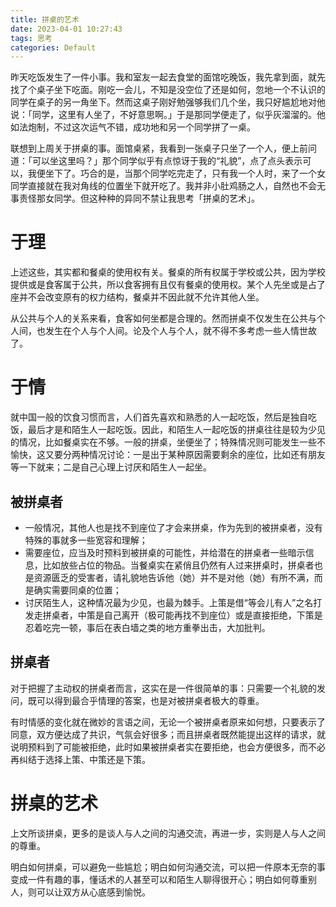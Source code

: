 ```yaml
---
title: 拼桌的艺术
date: 2023-04-01 10:27:43
tags: 思考
categories: Default
---
```

昨天吃饭发生了一件小事。我和室友一起去食堂的面馆吃晚饭，我先拿到面，就先找了个桌子坐下吃面。刚吃一会儿，不知是没空位了还是如何，忽地一个不认识的同学在桌子的另一角坐下。然而这桌子刚好勉强够我们几个坐，我只好尴尬地对他说：「同学，这里有人坐了，不好意思啊。」于是那同学便走了，似乎灰溜溜的。他如法炮制，不过这次运气不错，成功地和另一个同学拼了一桌。<!--more-->

联想到上周关于拼桌的事。面馆桌紧，我看到一张桌子只坐了一个人，便上前问道：「可以坐这里吗？」那个同学似乎有点惊讶于我的“礼貌”，点了点头表示可以，我便坐下了。巧合的是，当那个同学吃完走了，只有我一个人时，来了一个女同学直接就在我对角线的位置坐下就开吃了。我并非小肚鸡肠之人，自然也不会无事责怪那女同学。但这种种的异同不禁让我思考「拼桌的艺术」。

# 于理

上述这些，其实都和餐桌的使用权有关。餐桌的所有权属于学校或公共，因为学校提供或是食客属于公共，所以食客拥有且仅有餐桌的使用权。某个人先坐或是占了座并不会改变原有的权力结构，餐桌并不因此就不允许其他人坐。

从公共与个人的关系来看，食客如何坐都是合理的。然而拼桌不仅发生在公共与个人间，也发生在个人与个人间。论及个人与个人，就不得不多考虑一些人情世故了。

# 于情

就中国一般的饮食习惯而言，人们首先喜欢和熟悉的人一起吃饭，然后是独自吃饭，最后才是和陌生人一起吃饭。因此，和陌生人一起吃饭的拼桌往往是较为少见的情况，比如餐桌实在不够。一般的拼桌，坐便坐了；特殊情况则可能发生一些不愉快，这又要分两种情况讨论：一是出于某种原因需要剩余的座位，比如还有朋友等一下就来；二是自己心理上讨厌和陌生人一起坐。

## 被拼桌者

* 一般情况，其他人也是找不到座位了才会来拼桌，作为先到的被拼桌者，没有特殊的事就多一些宽容和理解；
* 需要座位，应当及时预料到被拼桌的可能性，并给潜在的拼桌者一些暗示信息，比如放些占位的物品。当餐桌实在紧俏且仍然有人过来拼桌时，拼桌者也是资源匮乏的受害者，请礼貌地告诉他（她）并不是对他（她）有所不满，而是确实需要同桌的位置；
* 讨厌陌生人，这种情况最为少见，也最为棘手。上策是借“等会儿有人”之名打发走拼桌者，中策是自己离开（极可能再找不到座位）或是直接拒绝，下策是忍着吃完一顿，事后在表白墙之类的地方重拳出击，大加批判。

## 拼桌者

对于把握了主动权的拼桌者而言，这实在是一件很简单的事：只需要一个礼貌的发问，既可以得到最合乎情理的答案，也是对被拼桌者极大的尊重。

有时情感的变化就在微妙的言语之间，无论一个被拼桌者原来如何想，只要表示了同意，双方便达成了共识，气氛会好很多；而且拼桌者既然能提出这样的请求，就说明预料到了可能被拒绝，此时如果被拼桌者实在要拒绝，也会方便很多，而不必再纠结于选择上策、中策还是下策。

# 拼桌的艺术

上文所谈拼桌，更多的是谈人与人之间的沟通交流，再进一步，实则是人与人之间的尊重。

明白如何拼桌，可以避免一些尴尬；明白如何沟通交流，可以把一件原本无奈的事变成一件有趣的事，懂话术的人甚至可以和陌生人聊得很开心；明白如何尊重别人，则可以让双方从心底感到愉悦。